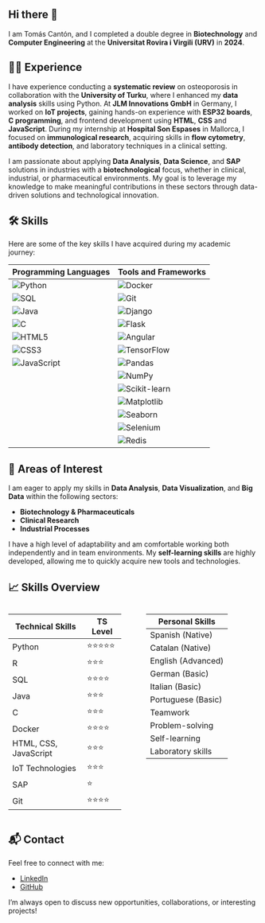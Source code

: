 ## Hi there 👋

I am Tomás Cantón, and I completed a double degree in **Biotechnology** and **Computer Engineering** at the **Universitat Rovira i Virgili (URV)** in **2024**.

## 🧑‍💼 Experience

I have experience conducting a **systematic review** on osteoporosis in collaboration with the **University of Turku**, where I enhanced my **data analysis** skills using Python. At **JLM Innovations GmbH** in Germany, I worked on **IoT projects**, gaining hands-on experience with **ESP32 boards**, **C programming**, and frontend development using **HTML**, **CSS** and **JavaScript**. During my internship at **Hospital Son Espases** in Mallorca, I focused on **immunological research**, acquiring skills in **flow cytometry**, **antibody detection**, and laboratory techniques in a clinical setting.

I am passionate about applying **Data Analysis**, **Data Science**, and **SAP** solutions in industries with a **biotechnological** focus, whether in clinical, industrial, or pharmaceutical environments. My goal is to leverage my knowledge to make meaningful contributions in these sectors through data-driven solutions and technological innovation.

## 🛠️ Skills

Here are some of the key skills I have acquired during my academic journey:

| Programming Languages | Tools and Frameworks |
|-----------------------|----------------------|
| ![Python](https://img.shields.io/badge/-Python-blue?style=flat&logo=python) | ![Docker](https://img.shields.io/badge/-Docker-2496ED?style=flat&logo=docker) |
| ![SQL](https://img.shields.io/badge/-SQL-lightgrey?style=flat&logo=postgresql) | ![Git](https://img.shields.io/badge/-Git-F05032?style=flat&logo=git) |
| ![Java](https://img.shields.io/badge/-Java-orange?style=flat&logo=java) | ![Django](https://img.shields.io/badge/-Django-092E20?style=flat&logo=django) |
| ![C](https://img.shields.io/badge/-C-informational?style=flat&logo=c) | ![Flask](https://img.shields.io/badge/-Flask-000000?style=flat&logo=flask) |
| ![HTML5](https://img.shields.io/badge/-HTML5-E34F26?style=flat&logo=html5&logoColor=white) | ![Angular](https://img.shields.io/badge/-Angular-DD0031?style=flat&logo=angular) |
| ![CSS3](https://img.shields.io/badge/-CSS3-1572B6?style=flat&logo=css3) | ![TensorFlow](https://img.shields.io/badge/-TensorFlow-FF6F00?style=flat&logo=tensorflow) |
| ![JavaScript](https://img.shields.io/badge/-JavaScript-yellow?style=flat&logo=javascript) | ![Pandas](https://img.shields.io/badge/-Pandas-150458?style=flat&logo=pandas) |
|  | ![NumPy](https://img.shields.io/badge/-NumPy-013243?style=flat&logo=numpy) |
|  | ![Scikit-learn](https://img.shields.io/badge/-Scikit%20Learn-F7931E?style=flat&logo=scikit-learn) |
|  | ![Matplotlib](https://img.shields.io/badge/-Matplotlib-2C5BB4?style=flat&logo=matplotlib) |
|  | ![Seaborn](https://img.shields.io/badge/-Seaborn-3776AB?style=flat&logo=python) |
|  | ![Selenium](https://img.shields.io/badge/-Selenium-43B02A?style=flat&logo=selenium) |
|  | ![Redis](https://img.shields.io/badge/-Redis-DC382D?style=flat&logo=redis) |

    
## 🌟 Areas of Interest

I am eager to apply my skills in **Data Analysis**, **Data Visualization**, and **Big Data** within the following sectors:

- **Biotechnology & Pharmaceuticals**
- **Clinical Research**
- **Industrial Processes**

I have a high level of adaptability and am comfortable working both independently and in team environments. My **self-learning skills** are highly developed, allowing me to quickly acquire new tools and technologies.

## 📈 Skills Overview

<div style="display: flex; justify-content: space-between;">

  <!-- Tabla 1 -->
  <table style="margin-right: 50px;">
    <thead>
      <tr>
        <th>Technical Skills</th>
        <th>TS Level</th>
      </tr>
    </thead>
    <tbody>
      <tr>
        <td>Python</td>
        <td>⭐⭐⭐⭐⭐</td>
      </tr>
      <tr>
        <td>R</td>
        <td>⭐⭐⭐</td>
      </tr>
      <tr>
        <td>SQL</td>
        <td>⭐⭐⭐⭐</td>
      </tr>
      <tr>
        <td>Java</td>
        <td>⭐⭐⭐</td>
      </tr>
      <tr>
        <td>C</td>
        <td>⭐⭐⭐</td>
      </tr>
      <tr>
        <td>Docker</td>
        <td>⭐⭐⭐⭐</td>
      </tr>
      <tr>
        <td>HTML, CSS, JavaScript</td>
        <td>⭐⭐⭐</td>
      </tr>
      <tr>
        <td>IoT Technologies</td>
        <td>⭐⭐⭐</td>
      </tr>
      <tr>
        <td>SAP</td>
        <td>⭐</td>
      </tr>
      <tr>
        <td>Git</td>
        <td>⭐⭐⭐⭐</td>
      </tr>
    </tbody>
  </table>

  <!-- Tabla 2 -->
  <table>
    <thead>
      <tr>
        <th>Personal Skills</th>
      </tr>
    </thead>
    <tbody>
      <tr>
        <td>Spanish (Native)</td>
      </tr>
      <tr>
        <td>Catalan (Native)</td>
      </tr>
      <tr>
        <td>English (Advanced)</td>
      </tr>
      <tr>
        <td>German (Basic)</td>
      </tr>
      <tr>
        <td>Italian (Basic)</td>
      </tr>
      <tr>
        <td>Portuguese (Basic)</td>
      </tr>
      <tr>
        <td>Teamwork</td>
      </tr>
      <tr>
        <td>Problem-solving</td>
      </tr>
      <tr>
        <td>Self-learning</td>
      </tr>
      <tr>
        <td>Laboratory skills</td>
      </tr>
    </tbody>
  </table>

</div>


## 📬 Contact

Feel free to connect with me:
- [LinkedIn](https://www.linkedin.com/in/tom%C3%A1s-cant%C3%B3n-cordeiro-008035202)
- [GitHub](https://github.com/tomascan)

I’m always open to discuss new opportunities, collaborations, or interesting projects!
